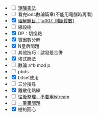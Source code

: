 <ul>
  <li><input type="checkbox" /> <a href="https://chatgpt.com/g/g-0wndrW0Ml-c/c/03f12ac9-ffcc-44c9-8101-30fa9ce60897" target="_blank">矩陣乘法</a></li>
  <li><input type="checkbox" /> 看完ionc數論篇章(不能用電腦時再看)</li>
  <li><input type="checkbox" checked /> <a href="https://zerojudge.tw/ShowProblem?problemid=a007" target="_blank">理解題目：[a007. 判斷質數]</a></li>
  <li><input type="checkbox" /> 線段樹</li>
  <li><input type="checkbox" checked /> DP：切換點</li>
  <li><input type="checkbox" checked /> 質因數分解</li>
  <li><input type="checkbox" checked /> N皇后問題</li>
  <li><input type="checkbox" /> 其他技巧：啟發是合併</li>
  <li><input type="checkbox" checked /> 埃式篩法</li>
  <li><input type="checkbox" /> 數論 a^b mod p</li>
  <li><input type="checkbox" /> pbds</li>
  <li><input type="checkbox" checked /> bitset使用</li>
  <li><input type="checkbox" /> 三分搜尋</li>
  <li><input type="checkbox" checked /> 離散化熟練</li>
  <li><input type="checkbox" /> <a href="https://hackmd.io/@peicpp/Sk3U40NZA#%E4%BE%8B%E9%A1%8C-P-1-1-%E5%90%88%E6%88%90%E5%87%BD%E6%95%B81" target="_blank">往後整理，不要用istream</a></li>
  <li><input type="checkbox" /> <a href="https://zh.wikipedia.org/wiki/%E4%B8%80%E7%AC%94%E7%94%BB%E9%97%AE%E9%A2%98#%E5%AE%9A%E7%90%86%E4%BA%8C" target="_blank">一筆畫問題</a></li>
  <li><input type="checkbox" checked /> 樹的圓心</li>
</ul>
